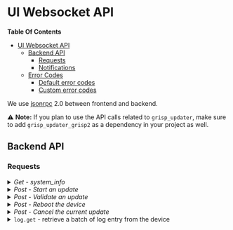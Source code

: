 # UI Websocket API

**Table Of Contents**
- [UI Websocket API](#ui-websocket-api)
  - [Backend API](#backend-api)
    - [Requests](#requests)
    - [Notifications](#notifications)
  - [Error Codes](#error-codes)
    - [Default error codes](#default-error-codes)
    - [Custom error codes](#custom-error-codes)

We use [jsonrpc](https://www.jsonrpc.org) 2.0 between frontend and backend.

⚠️ **Note:** If you plan to use the API calls related to `grisp_updater`, make
 sure to add `grisp_updater_grisp2` as a dependency in your project as well.

## Backend API

### Requests

</p>
</details>
<details><summary><i>Get - system_info</i></summary>
<p>

Retrieves the current state of the system. It returns the currently running
release name and version and if update is enabled.

**`params`:**
| key (required *)  | value    | description         |
| ----------------- | -------- | ------------------- |
| `"type"` *        | string   | `"system_info"` |

**`result`**:  JSON Object

| key             | value          | type     | description                                                      |
|-----------------|----------------|----------|------------------------------------------------------------------|
| relname         | string or null | required | The name of the release running currently on the device          |
| relvsn          | string or null | required | The version of the release running currently on the device       |
| update_enabled  | boolean        | required | If updating is enbaled on the device                             |
| boot_source     | map            | optional | `{"type": "system", "id": ID}` or `{"type": "removable"}`        |
| update_status   | string         | optional | `"ready"`, `"updating"`, `"canceled"`, `"failed"`, or `"updated"`|
| update_progress | integer        | optional | The progress as a percentage                                     |
| update_message  | string         | optional | Message describing the current state of the system               |
| action_required | boolean        | optional | `"reboot"`, `"remove_sdcard_and_reboot"` or `"validate"`         |

Meaning of the status:

| key               | description                                                                                |
|-------------------|--------------------------------------------------------------------------------------------|
| `"ready"`         | The system is ready for initiating an update                                               |
| `"updating"`      | The system is in the process of updating                                                   |
| `"canceled"`      | The update was canceled, a new update can be initiated                                     |
| `"failed"`        | The update failed, a new update can be initiated                                           |
| `"updated"`       | The update succeed, but actions are required like "reboot" or "validate"                   |

</p>
</details>
<details><summary><i>Post - Start an update</i></summary>
<p>

Triggers grisp_updater to install an update from the given URL.

**`params`:**
| key (required *)  | value    | description                |
| ----------------- | -------- | -------------------------- |
| `"type"` *        | string   | `"start_update"`           |
| `"url"` *         | [string] | URL to the code repository |

**`result`**:  `"ok"`

**`error`**:

| Error Content                                       | When it Happens                  |
| ----------------------------------------------------| -------------------------------- |
| `{code: -10, message: "grisp_updater_unavailable"}` | Grisp updater app is not running |
| `{code: -11, message: "already_updating"}`          | An update is already happening   |
| `{code: -12, message: "boot_system_not_validated"}` | The board rebooted after an update and needs validation |

</p>
</details>

<details><summary><i>Post - Validate an update</i></summary>
<p>

Validates the current booted partition. This can only be done after an update was installed and a reboot occurred.
This request sets the current partition as permanent in the bootloader if it is not.
If the new partition is not validated, from the next reboot, the bootloader will load the previous one.
This should only be called if the new software is functioning as expected.

**`params`:**
| key (required *)  | value    | description                |
| ----------------- | -------- | -------------------------- |
| `"type"` *        | string   | `"validate"`               |

**`result`**:  `"ok"`

**`error`**:

| Error Content                                       | When it Happens                  |
| ----------------------------------------------------| -------------------------------- |
| `{code: -10, message: "grisp_updater_unavailable"}` | Grisp updater app is not running |
| `{code: -13, message: "validate_from_unbooted", data: 0}` | The current partition N cannot be validated |

</p>
</details>

<details><summary><i>Post - Reboot the device</i></summary>
<p>

**`params`:**
| key (required *)  | value    | description                |
| ----------------- | -------- | -------------------------- |
| `"type"` *        | string   | `"reboot"`                 |

**`result`**:  `"ok"`

</p>
</details>

<details><summary><i>Post - Cancel the current update</i></summary>
<p>

**`params`:**
| key (required *)  | value    | description                |
| ----------------- | -------- | -------------------------- |
| `"type"` *        | string   | `"cancel"`                 |

**`result`**:  `"ok"`

**`error`**:

| Error Content                                       | When it Happens                  |
| ----------------------------------------------------| -------------------------------- |
| `{code: -10, message: "grisp_updater_unavailable"}` | Grisp updater app is not running |

</p>
</details>

<details><summary><code>log.get</code> - retrieve a batch of log entry from the device </summary>
<p>

**`params`:**
| key (required *)  | value    | description                            |
| ----------------- | -------- | -------------------------------------- |
| `"max_batch_size"`| integer  | Maximum number of events in the result |
| `"max_byte_size"` | integer  | Maximum byte size of the result        |

**`result`**:  JSON Object
| key(required *) | value          | description                   |
|-----------------|----------------|-------------------------------|
| dropped *       | integer        | Number of dropped log entries |
| events *        | list of Events | The list of log events        |

**`event format`:**
Each log event is a list of two elements, first the sequence number of the
event, and then an object describing the log event with the following fields:
 - `meta`: meta data of the log entry as an object:
   - `time`: log time in microseconds.
   - `file`: `null` or a filename as a string.
   - `mfa`: `null` or the function the log is from as a list with module name
            as a tring, function name as a string and arity as an integer.
 - `msg`: the log entry message, either as a string, or as a json object if it
          is a report entry.
 - `level`: the log level as a string.


### Notifications

<details><summary><code>update</code> <code>{"type":"software_update_event"}</code> - notify the current progess of grisp_updater </summary>
<p>

**`params`:**
| key           | value                                       | type     | description                          |
|---------------|---------------------------------------------|----------|--------------------------------------|
|`"type"`       | `"software_update_event"`                   | required |                                      |
|`"event_type"` | `"progress"` `"warning"` `"error"` `"done"` | required |                                      |
|`"message"`    |  integer                                    | optional | expected in case of warning or error |
|`"reason"`     |  integer                                    | optional | expected in case of warning or error |
|`"percentage"` |  integer                                    | optional | expected in case of progress or error|

</p>
</details>

<details><summary><code>log.sync</code> - synchronize the device log buffer, truncating the entries the server is aware of </summary>
<p>

**`params`:**
| key (required *)  | value    | description                                      |
| ----------------- | -------- | ------------------------------------------------ |
| `"seq"` *         | integer  | The sequence number of the last stored log event |
| `"dropped"` *     | integer  | The number of "confirmed dropped log events      |


## Error Codes

### Default error codes

|  code   |   message        | meaning                                          |
|---------|------------------|--------------------------------------------------|
|-32700   | Parse error      | Invalid JSON was received by the server. An error occurred on the server while parsing the JSON text. |
|-32600   | Invalid Request  | The JSON sent is not a valid Request object. |
|-32601   | Method not found | The method does not exist / is not available.|
|-32602   | Invalid params   | Invalid method parameter(s). |
|-32603   | Internal error   | Internal JSON-RPC error. |

### Custom error codes

Additionally to the default jsonrpc error codes the following codes will be returned.

|code  | message            | meaning |
|---|---|---|
| -1    | `"device not linked"`     | device can't be used without being linked to a registered user    |
| -2    | `"token expired"`         | token is expired                          |
| -3    | `"device already linked"` | device needs to be unlinked first via UI  |
| -4    | `"invalid token"`         | token is e.g. not orderly encoded         |
